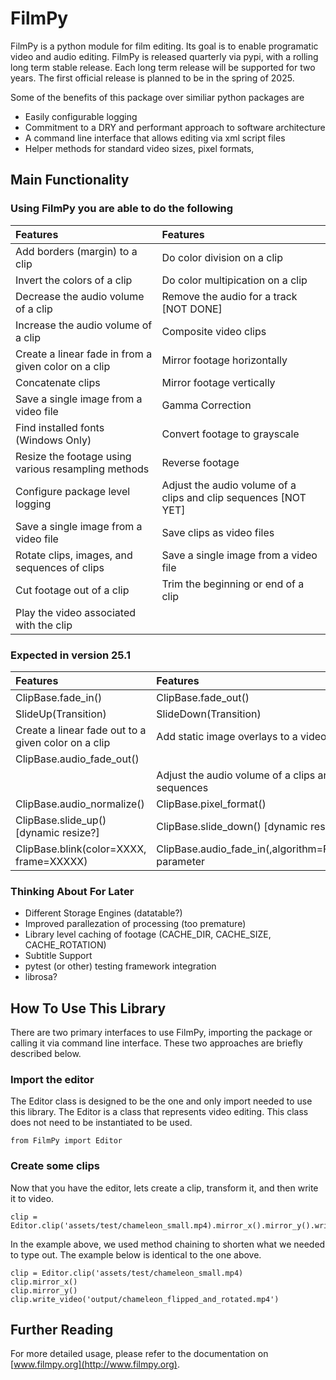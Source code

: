 # FilmPy
FilmPy is a python module for film editing. 
Its goal is to enable programatic video and audio editing. FilmPy is released quarterly via pypi, with a rolling long term stable release. 
Each long term release will be supported for two years. The first official release is planned to be in the spring of 2025. 

Some of the benefits of this package over similiar python packages are
* Easily configurable logging
* Commitment to a DRY and performant approach to software architecture
* A command line interface that allows editing via xml script files
* Helper methods for standard video sizes, pixel formats, 

## Main Functionality
### Using FilmPy you are able to do the following
| Features                                             | Features                                |
| :--------                                            | :---------------------                  |
| Add borders (margin) to a clip                       | Do color division on a clip             |
| Invert the colors of a clip                          | Do color multipication on a clip        |
| Decrease the audio volume of a clip                  | Remove the audio for a track [NOT DONE] |
| Increase the audio volume of a clip                  | Composite video clips                   |
| Create a linear fade in from a given color on a clip | Mirror footage horizontally             |
| Concatenate clips                                    | Mirror footage vertically               |
| Save a single image from a video file                | Gamma Correction                        |
| Find installed fonts (Windows Only)                  | Convert footage to grayscale            |
| Resize the footage using various resampling methods  | Reverse footage                         |
| Configure package level logging                      | Adjust the audio volume of a clips and clip sequences [NOT YET] |
| Save a single image from a video file                | Save clips as video files                                       |
| Rotate clips, images, and sequences of clips         | Save a single image from a video file                           |
| Cut footage out of a clip                            | Trim the beginning or end of a clip                             |
| Play the video associated with the clip              |  |

### Expected in version 25.1
| Features                                             | Features                                              |
| :--------------------------------------------------- | :-----------------------------------------------------|
| ClipBase.fade_in()                                   | ClipBase.fade_out()                                   |
| SlideUp(Transition)                                  | SlideDown(Transition)                                 |
| Create a linear fade out to a given color on a clip  | Add static image overlays to a video clip             |
| ClipBase.audio_fade_out()                            |                                         |
|                                                      | Adjust the audio volume of a clips and clip sequences           |
| ClipBase.audio_normalize()                           |  ClipBase.pixel_format()                               |
| ClipBase.slide_up() [dynamic resize?]                | ClipBase.slide_down() [dynamic resize?]                 |
| ClipBase.blink(color=XXXX, frame=XXXXX)              | ClipBase.audio_fade_in(,algorithm=Fade.LINEAR) parameter|

### Thinking About For Later
* Different Storage Engines (datatable?)
* Improved parallezation of processing (too premature)
* Library level caching of footage (CACHE_DIR, CACHE_SIZE, CACHE_ROTATION)
* Subtitle Support
* pytest (or other) testing framework integration
* librosa?

## How To Use This Library
There are two primary interfaces to use FilmPy, importing the package or calling it via command line interface. 
These two approaches are briefly described below. 

### Import the editor
The Editor class is designed to be the one and only import needed to use this library. 
The Editor is a class that represents video editing. 
This class does not need to be instantiated to be used.

`from FilmPy import Editor`

### Create some clips 
Now that you have the editor, lets create a clip, transform it, and then write it to video. 

```
clip = Editor.clip('assets/test/chameleon_small.mp4).mirror_x().mirror_y().write_video('output/chameleon_flipped_and_rotated.mp4')
```

In the example above, we used method chaining to shorten what we needed to type out. The example below is identical to the one above. 

```
clip = Editor.clip('assets/test/chameleon_small.mp4)
clip.mirror_x()
clip.mirror_y()
clip.write_video('output/chameleon_flipped_and_rotated.mp4')
```

## Further Reading
 
For more detailed usage, please refer to the documentation on [www.filmpy.org](http://www.filmpy.org). 
